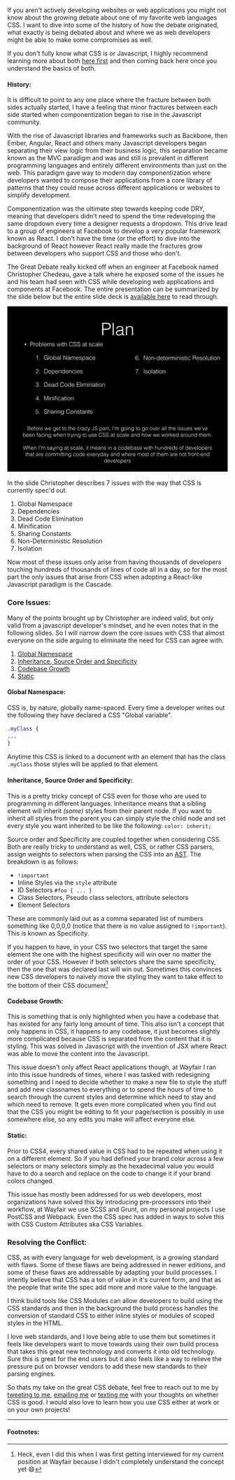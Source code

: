 If you aren't actively developing websites or web applications you might not know about the growing debate about one of my favorite web languages CSS. I want to dive into some of the history of how the debate originated, what exactly is being debated about and where we as web developers might be able to make some compromises as well.

If you don't fully know what CSS is or Javascript, I highly recommend learning more about both <a href="https://www.w3.org/standards/webdesign/htmlcss" data-css-link-article>here first</a> and then coming back here once you understand the basics of both.

<h4 id="history">History:</h4>

It is difficult to point to any one place where the fracture between both sides actually started, I have a feeling that minor fractures between each side started when componentization began to rise in the Javascript community.

With the rise of Javascript libraries and frameworks such as Backbone, then Ember, Angular, React and others many Javascript developers began separating their view logic from their business logic, this separation became known as the MVC paradigm and was and still is prevalent in different programming languages and entirely different environments than just on the web. This paradigm gave way to modern day componentization where developers wanted to compose their applications from a core library of patterns that they could reuse across different applications or websites to simplify development.

Componentization was the ultimate step towards keeping code DRY, meaning that developers didn't need to spend the time redeveloping the same dropdown every time a designer requests a dropdown. This drive lead to a group of engineers at Facebook to develop a very popular framework known as React. I don't have the time (or the effort) to dive into the background of React however React really made the fractures grow between developers who support CSS and those who don't.

The Great Debate really kicked off when an engineer at Facebook named Christopher Chedeau, gave a talk where he exposed some of the issues he and his team had seen with CSS while developing web applications and components at Facebook. The entire presentation can be summarized by the slide below but the entire slide deck is <a href="https://speakerdeck.com/vjeux/react-css-in-js" data-css-link-article>available here</a> to read through.

<div class="has-image">
  <img data-css-image src="/assets/images/posts/TheGreatDebate/The_Slide.jpg" alt="The slide that started the great debate." />
</div>

In the slide Christopher describes 7 issues with the way that CSS is currently spec'd out.

1. Global Namespace
2. Dependencies
3. Dead Code Elimination
4. Minification
5. Sharing Constants
6. Non-Deterministic Resolution
7. Isolation

Now most of these issues only arise from having thousands of developers touching hundreds of thousands of lines of code all in a day, so for the most part the only issues that arise from CSS when adopting a React-like Javascript paradigm is the Cascade.

<h3 id="issues">Core Issues:</h3>
Many of the points brought up by Christopher are indeed valid, but only valid from a javascript developer's mindset, and he even notes that in the following slides. So I will narrow down the core issues with CSS that almost everyone on the side arguing to eliminate the need for CSS can agree with.

1. [Global Namespace](#global)
2. [Inheritance, Source Order and Specificity](#inheritance)
3. [Codebase Growth](#codebase)
4. [Static](#static)


<h4 id="global">Global Namespace:</h4>

CSS is, by nature, globally name-spaced. Every time a developer writes out the following they have declared a CSS "Global variable".


```css
.myClass {
...
}
```

Anytime this CSS is linked to a document with an element that has the class `.myClass` those styles will be applied to that element.

<h4 id="inheritance">Inheritance, Source Order and Specificity:</h4>

This is a pretty tricky concept of CSS even for those who are used to programming in different languages. Inheritance means that a sibling element will inherit *(some)* styles from their parent node. If you want to inherit all styles from the parent you can simply style the child node and set every style you want inherited to be like the following: `color: inherit;`

Source order and Specificity are coupled together when considering CSS. Both are really tricky to understand as well, CSS, or rather CSS parsers, assign weights to selectors when parsing the CSS into an <a href="#ast" data-css-link-article data-footnote="Abstract Syntax Tree" id="ast">AST</a>. The breakdown is as follows:

* `!important`
* Inline Styles via the `style` attribute
* ID Selectors `#foo { ... }`
* Class Selectors, Pseudo class selectors, attribute selectors
* Element Selectors

These are commonly laid out as a comma separated list of numbers something like 0,0,0,0 (notice that there is no value assigned to `!important`). This is known as Specificity.

If you happen to have, in your CSS two selectors that target the same element the one with the highest specificity will win over no matter the order of your CSS. However if both selectors share the same specificity, then the one that was declared last will win out. Sometimes this convinces new CSS developers to naively move the styling they want to take effect to the bottom of their CSS document[^1]

<h4 id="codebase">Codebase Growth:</h4>

This is something that is only highlighted when you have a codebase that has existed for any fairly long amount of time. This also isn't a concept that only happens in CSS, it happens to any codebase, it just becomes slightly more complicated because CSS is separated from the content that it is styling. This was solved in Javascript with the invention of JSX where React was able to move the content into the Javascript.

This issue doesn't only affect React applications though, at Wayfair I ran into this issue hundreds of times, where I was tasked with redesigning something and I need to decide whether to make a new file to style the stuff and add new classnames to everything or to spend the hours of time to search through the current styles and determine which need to stay and which need to remove. It gets even more complicated when you find out that the CSS you might be editing to fit your page/section is possibly in use somewhere else, so any edits you make will affect everyone else.

<h4 id="static">Static:</h4>

Prior to CSS4, every shared value in CSS had to be repeated when using it on a different element. So if you had defined your brand color across a few selectors or many selectors simply as the hexadecimal value you would have to do a search and replace on the code to change it if your brand colors changed.

This issue has mostly been addressed for us web developers, most organizations have solved this by introducing pre-processors into their workflow, at Wayfair we use SCSS and Grunt, on my personal projects I use PostCSS and Webpack. Even the CSS spec has added in ways to solve this with CSS Custom Attributes aka CSS Variables.

<h3 id="resolutions">Resolving the Conflict:</h3>

CSS, as with every language for web development, is a growing standard with flaws. Some of these flaws are being addressed in newer editions, and some of these flaws are addressable by adapting your build processes. I intently believe that CSS has a ton of value in it's current form, and that as the people that write the spec add more and more value to the language.

I think build tools like CSS Modules can allow developers to build using the CSS standards and then in the background the build process handles the conversion of standard CSS to either inline styles or modules of scoped styles in the HTML.

I love web standards, and I love being able to use them but sometimes it feels like developers want to move towards using their own build process that takes this great new technology and converts it into old technology. Sure this is great for the end users but it also feels like a way to relieve the pressure put on browser vendors to add these new standards to their parsing engines.

So thats my take on the great CSS debate, feel free to reach out to me by <a href="https://twitter.com/intent/tweet?url=https%3A%2F%2Fmatthamlin.me%2FPosts%2F2016%2FSeptember%2FSeptemberUpdate&via=immatthamlin&text=%20%20-&" class="link link--article">tweeting to me</a>, <a href="mailto:matthewjameshamlin@gmail.com" class="link link--article">emailing me</a> or <a data-footnote="+1 425 210 0980" href="sms:+14252100980" class="link link--article">texting me</a> with your thoughts on whether CSS is good. I would also love to learn how you use CSS either at work or on your own projects!

---
#### Footnotes:
[^1]: Heck, even I did this when I was first getting interviewed for my current position at Wayfair because I didn't completely understand the concept yet 😄
